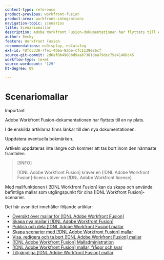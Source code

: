 ```yaml
---
content-type: reference
product-previous: workfront-fusion
product-area: workfront-integrations
navigation-topic: scenarios
title: Scenariomallar
description: Adobe Workfront Fusion-dokumentationen har flyttats till en ny plats. Den här artikeln har tagits bort, men innehåller en länk till den nya artikeln som innehåller den här funktionen.
author: Becky
feature: Workfront Fusion
recommendations: noDisplay, noCatalog
exl-id: 48fc3330-7fe1-4dea-8abe-cfc1139e26cf
source-git-commit: 2d6af8b4988bd9aab7381daa79dec79e41408c45
workflow-type: tm+mt
source-wordcount: '129'
ht-degree: 0%

---
```


# Scenariomallar

>[!IMPORTANT]
>
>Adobe Workfront Fusion-dokumentationen har flyttats till en ny plats.
>
>I de enskilda artiklarna finns länkar till den nya dokumentationen.
>
>Uppdatera eventuella bokmärken.
>
>Artikeln uppdateras inte längre och kommer att tas bort inom den närmaste framtiden.

>[!INFO]
>
>[!DNL Adobe Workfront Fusion] kräver en [!DNL Adobe Workfront Fusion]-licens utöver en [!DNL Adobe Workfront license].

Med mallfunktionen i [!DNL Workfront Fusion] kan du skapa och använda befintliga mallar som utgångspunkt för dina [!DNL Workfront Fusion]-scenarier.

Det här avsnittet innehåller följande artiklar:

* [Översikt över mallar för [!DNL Adobe Workfront Fusion]](/help/quicksilver/workfront-fusion/scenarios/templates/fusion-templates-overview.md)
* [Skapa nya mallar i [!DNL Adobe Workfront Fusion]](../../../workfront-fusion/scenarios/templates/create-new-fusion-templates.md)
* [Publish och dela [!DNL Adobe Workfront Fusion] mallar](../../../workfront-fusion/scenarios/templates/publish-and-share-fusion-templates.md)
* [Skapa scenarier med  [!DNL Adobe Workfront Fusion] mallar](../../../workfront-fusion/scenarios/templates/create-scenarios-with-fusion-templates.md)
* [Visa, redigera och ta bort [!DNL Adobe Workfront Fusion] mallar](../../../workfront-fusion/scenarios/templates/view-edit-and-delete-fusion-templates.md)
* [[!DNL Adobe Workfront Fusion] Malladministration](../../../workfront-fusion/scenarios/templates/fusion-templates-adminstration.md)
* [[!DNL Adobe Workfront Fusion] mallar, frågor och svar](../../../workfront-fusion/scenarios/templates/fusion-templates-faqs.md)
* [Tillgängliga [!DNL Adobe Workfront Fusion] mallar](../../../workfront-fusion/scenarios/templates/currently-available-fusion-templates.md)

